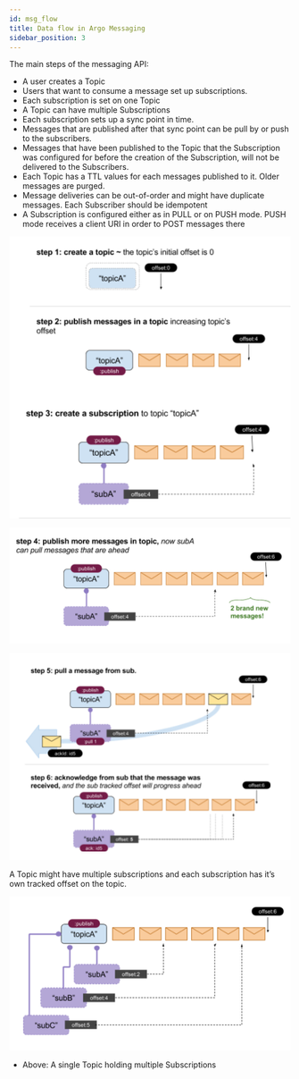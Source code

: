 ```yaml
---
id: msg_flow
title: Data flow in Argo Messaging
sidebar_position: 3
---
```


The main steps of the messaging API:

- A user creates a Topic
- Users that want to consume a message set up subscriptions.
- Each subscription is set on one Topic
- A Topic can have multiple Subscriptions
- Each subscription sets up a sync point in time.
- Messages that are published after that sync point can be pull by or push to the subscribers.
- Messages that have been published to the Topic that the Subscription was configured for before the creation of the
  Subscription, will not be delivered to the Subscribers.
- Each Topic has a TTL values for each messages published to it. Older messages are purged.
- Message deliveries can be out-of-order and might have duplicate messages. Each Subscriber should be idempotent
- A Subscription is configured either as in PULL or on PUSH mode. PUSH mode receives a client URI in order to POST
  messages there

![Flow: Steps 1 to 3 ](assets/flow1_3.png)

![Flow: Step 4 ](assets/flow4.png)

![Flow: Steps 5 to 6 ](assets/flow5_6.png)

A Topic might have multiple subscriptions and each subscription has it’s own tracked offset on the topic.

![Multiple Subscriptions ](assets/multisub.png)

* Above: A single Topic holding multiple Subscriptions

